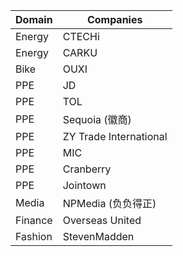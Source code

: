 | Domain | Companies |
| --- | --- |
| Energy | CTECHi |
| Energy | CARKU |
| Bike | OUXI |
| PPE | JD |
| PPE | TOL |
| PPE | Sequoia (徽商) |
| PPE | ZY Trade International |
| PPE | MIC |
| PPE | Cranberry |
| PPE | Jointown |
| Media | NPMedia (负负得正) |
| Finance | Overseas United |
| Fashion | StevenMadden |
